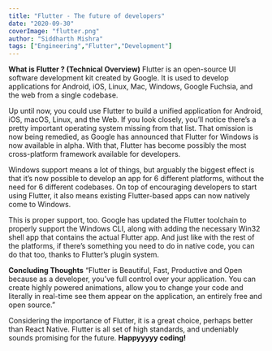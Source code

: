 ```yaml
---
title: "Flutter - The future of developers"
date: "2020-09-30"
coverImage: "flutter.png"
author: "Siddharth Mishra"
tags: ["Engineering","Flutter","Development"]
---
```


**What is Flutter ? (Technical Overview)**
Flutter is an open-source UI software development kit created by Google. It is used to develop applications for Android, iOS, Linux, Mac, Windows, Google Fuchsia, and the web from a single codebase.

Up until now, you could use Flutter to build a unified application for Android, iOS, macOS, Linux, and the Web. If you look closely, you’ll notice there’s a pretty important operating system missing from that list. That omission is now being remedied, as Google has announced that Flutter for Windows is now available in alpha. With that, Flutter has become possibly the most cross-platform framework available for developers.

Windows support means a lot of things, but arguably the biggest effect is that it’s now possible to develop an app for 6 different platforms, without the need for 6 different codebases. On top of encouraging developers to start using Flutter, it also means existing Flutter-based apps can now natively come to Windows.

This is proper support, too. Google has updated the Flutter toolchain to properly support the Windows CLI, along with adding the necessary Win32 shell app that contains the actual Flutter app. And just like with the rest of the platforms, if there’s something you need to do in native code, you can do that too, thanks to Flutter’s plugin system.

**Concluding Thoughts**
“Flutter is Beautiful, Fast, Productive and Open because as a developer, you’ve full control over your application. You can create highly powered animations, allow you to change your code and literally in real-time see them appear on the application, an entirely free and open source.”

Considering the importance of Flutter, it is a great choice, perhaps better than React Native. Flutter is all set of high standards, and undeniably sounds promising for the future.
**Happyyyyy coding!**
